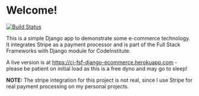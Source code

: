 # Welcome! 

[![Build Status](https://travis-ci.org/ckz8780/ci-fsf-django-ecommerce.svg?branch=master)](https://travis-ci.org/ckz8780/ci-fsf-django-ecommerce)

This is a simple Django app to demonstrate some e-commerce technology. It integrates Stripe as a payment processor and is part of the Full Stack Frameworks with Django module for CodeInstitute.

A live version is at https://ci-fsf-django-ecommerce.herokuapp.com - please be patient on initial load as this is a free dyno and may go to sleep!

**NOTE:** The stripe integration for this project is not real, since I use Stripe for real payment processing on my personal projects.